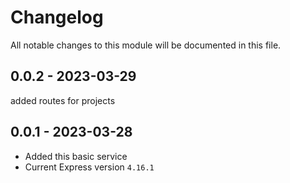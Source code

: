 # Changelog
All notable changes to this module will be documented in this file.



## 0.0.2 - 2023-03-29
added routes for projects

## 0.0.1 - 2023-03-28
- Added this basic service 
- Current Express version `4.16.1`
